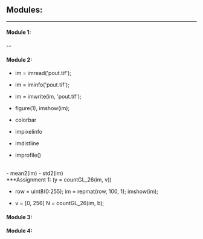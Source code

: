 ## Modules:
<hr>

#### Module 1: 
--
#### Module 2:

- im = imread('pout.tif');
- im = iminfo('pout.tif');
- im = imwrite(im, 'pout.tif');

- figure(1), imshow(im);
- colorbar

- impixelinfo
- imdistline
- improfile()
<br>
- mean2(im)
- std2(im)
<br>
***Assignment 1: (y = countGL_26(im, v))

- row = uint8(0:255);
  im = repmat(row, 100, 1);
  imshow(im);

- v = [0, 256]
  N = countGL_26(im, b);

#### Module 3:



#### Module 4:


